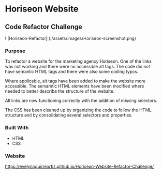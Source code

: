 # Horiseon Website
## Code Refactor Challenge

! [Horiseon-Refactor] (./assets/images/Horiseon-screenshot.png)

### Purpose

 To refactor a website for the marketing agency Horiseon. One of the links was not working and there were no accessible alt tags. The code did not have semantic HTML tags and there were also some coding typos.
 
 Where applicable, alt tags have been added to make the website more accessible. The semamtic HTML elements have been modified where needed to better describe the structure of the website.
 
 All links are now functioning correctly with the addition of missing selectors. 
 
 The CSS has been cleaned up by organizing the code to follow the HTML structure and by consolidating several selectors and properties. 

### Built With

- HTML
- CSS

### Website

https://evelynaguirreortiz.github.io/Horiseon-Website-Refactor-Challenge/